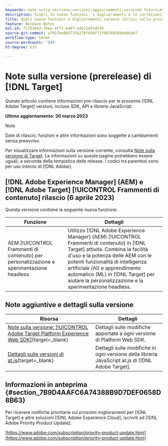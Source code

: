 ```yaml
---
keywords: note sulla versione;versioni;aggiornamenti;versione futura;miglioramenti;nuove funzioni;correzioni;aggiornamenti;prerelease
description: Scopri le nuove funzioni, i miglioramenti e le correzioni inclusi nella prossima versione di [!DNL Adobe Target], tra cui SDK, API e librerie JavaScript.
title: Quali nuove funzioni e miglioramenti saranno inclusi nella prossima versione [!DNL Target] ?
feature: Release Notes
exl-id: f2783042-f6ee-4f73-b487-ede11d55d530
source-git-commit: a791fbe805735b278f650ff1f087b85898a66a07
workflow-type: tm+mt
source-wordcount: '243'
ht-degree: 61%

---
```


# Note sulla versione (prerelease) di [!DNL Target]

Questo articolo contiene informazioni pre-rilascio per le prossime [!DNL Adobe Target] versioni, incluse SDK, API e librerie JavaScript.

**Ultimo aggiornamento: 30 marzo 2023**

>[!NOTE]
>
>Date di rilascio, funzioni e altre informazioni sono soggette a cambiamenti senza preavviso.

Per visualizzare informazioni sulla versione corrente, consulta [Note sulla versione di Target](release-notes.md). Le informazioni su queste pagine potrebbero essere uguali, a seconda della tempistica delle release. I codici tra parentesi sono per uso interno di [!DNL Adobe].

## [!DNL Adobe Experience Manager] (AEM) e [!DNL Adobe Target] [!UICONTROL Frammenti di contenuto] rilascio (6 aprile 2023)

Questa versione contiene la seguente nuova funzione:

| Funzione | Dettagli |
|--- |--- |
| AEM [!UICONTROL Frammenti di contenuto] per personalizzazione e sperimentazione headless | Utilizzo [!DNL Adobe Experience Manager] (AEM) [!UICONTROL Frammenti di contenuto] in [!DNL Target] attività. Combina la facilità d&#39;uso e la potenza delle AEM con le potenti funzionalità di intelligenza artificiale (AI) e apprendimento automatico (ML) in [!DNL Target] per aiutare la personalizzazione e la sperimentazione headless. |

## Note aggiuntive e dettagli sulla versione

| Risorsa | Dettagli |
|--- |--- |
| [Note sulla versione: [!UICONTROL Adobe Target Platform Experience Web SDK]](https://experienceleague.adobe.com/docs/experience-platform/edge/release-notes.html?lang=it){target=_blank} | Dettagli sulle modifiche apportate a ogni versione di Platform Web SDK. |
| [Dettagli sulle versioni di at.js](https://developer.adobe.com/target/implement/client-side/atjs/target-atjs-versions/){target=_blank} | Dettagli sulle modifiche in ogni versione della libreria JavaScript at.js di [!DNL Adobe Target]. |


## Informazioni in anteprima {#section_7B9D4AAFC6A74388B9D7DEF0658D8B63}

Per ricevere notifiche prioritarie sui prossimi miglioramenti per [!DNL Target] e altre soluzioni [!DNL Adobe Experience Cloud], iscriviti ad [!DNL Adobe Priority Product Update]:

[https://www.adobe.com/subscription/priority-product-update.html](https://www.adobe.com/subscription/priority-product-update.html)
